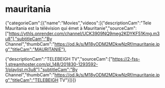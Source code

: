 # mauritania
{"categorieCam":[{"name":"Movies","videos":[{"descriptionCam":"Tele Mauritania est la télévision qui émet à Mauritanie","sourceCam":["https://ythls.onrender.com/channel/UCK3909NQ9meg2KDYKF51Kmg.m3u8"],"subtitleCam":"By Channel","thumbCam":"https://od.lk/s/M18yODM2MDkwNzRf/mauritanie.jpg","titleCam":"MAURITANIE"},

{"descriptionCam":"TELEBEIGH TV","sourceCam":["https://2-fss-1.streamhoster.com/pl_148/201830-1293592-1/playlist.m3u8"],"subtitleCam":"By Channel","thumbCam":"https://od.lk/s/M18yODM2MDkwNzRf/mauritanie.jpg","titleCam":"TELEBEIGH TV"}]}]}
